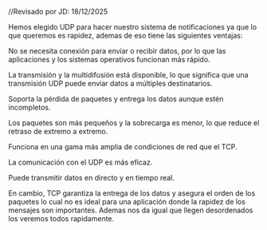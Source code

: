 //Revisado por JD: 18/12/2025

Hemos elegido UDP para hacer nuestro sistema de notificaciones ya que lo que queremos es rapidez, ademas de eso tiene las siguientes ventajas:

No se necesita conexión para enviar o recibir datos, por lo que las aplicaciones y los sistemas operativos funcionan más rápido.

La transmisión y la multidifusión está disponible, lo que significa que una transmisión UDP puede enviar datos a múltiples destinatarios.

Soporta la pérdida de paquetes y entrega los datos aunque estén incompletos.

Los paquetes son más pequeños y la sobrecarga es menor, lo que reduce el retraso de extremo a extremo.

Funciona en una gama más amplia de condiciones de red que el TCP.

La comunicación con el UDP es más eficaz.

Puede transmitir datos en directo y en tiempo real.

En cambio, TCP garantiza la entrega de los datos y asegura el orden de los paquetes lo cual no es ideal para una aplicación donde la rapidez de los mensajes son importantes. Ademas nos da igual que llegen desordenados los veremos todos rapidamente.


